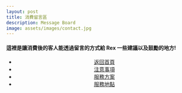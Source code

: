 ```yaml
---
layout: post
title: 消費留言區
description: Message Board
image: assets/images/contact.jpg
---
```

<h4>這裡是讓消費後的客人能透過留言的方式給 Rex 一些建議以及鼓勵的地方! <br /></h4>

<div id="disqus_thread"></div>
<script>
	(function () { // DON'T EDIT BELOW THIS LINE
		var d = document, s = d.createElement('script');
		s.src = 'https://pure-relaxs-spa.disqus.com/embed.js';
		s.setAttribute('data-timestamp', +new Date());
		(d.head || d.body).appendChild(s);
	})();
</script>


<!-- Main -->
<div class="content">
    <p style="text-transform: uppercase;"></p>
         <ul class="actions">
            <center>
                <li><a href="{{site.basurl}}/" class="button">返回首頁</a></li>
                <li><a href="{{site.basurl}}/2018/01/08/precautions" class="button">注意事項</a></li>
                <li><a href="{{site.basurl}}/2018/01/09/service" class="button">服務方案</a></li>
                <li><a href="{{site.basurl}}/2018/01/02/location" class="button">服務地點</a></li>
             </center>
        </ul>
</div>